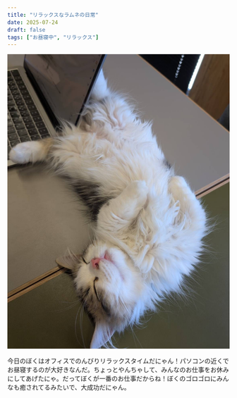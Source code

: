 ```yaml
---
title: "リラックスなラムネの日常"
date: 2025-07-24
draft: false
tags: ["お昼寝中", "リラックス"]
---
```


![今日のぼく](/images/cat-2025-07-30T12-23-53.jpg)

今日のぼくはオフィスでのんびりリラックスタイムだにゃん！パソコンの近くでお昼寝するのが大好きなんだ。ちょっとやんちゃして、みんなのお仕事をお休みにしてあげたにゃ。だってぼくが一番のお仕事だからね！ぼくのゴロゴロにみんなも癒されてるみたいで、大成功だにゃん。
